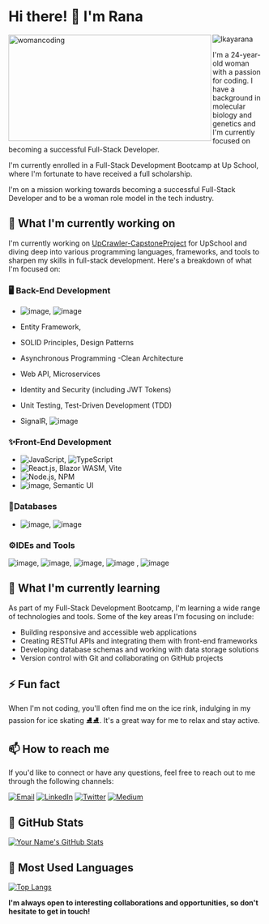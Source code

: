 # **Hi there! 👋 I'm Rana**

<image align="left" height="210px" alt="womancoding" width="400" src="https://i.giphy.com/media/L1R1tvI9svkIWwpVYr/giphy.webp" />

<p align="left"> <img src="https://komarev.com/ghpvc/?username=lkayarana&label=Profile%20views&color=0e75b6&style=flat" alt="lkayarana" /> </p>

<p>I'm a 24-year-old woman with a passion for coding. I have a background in molecular biology and genetics and I'm currently focused on becoming a successful Full-Stack Developer. 

I'm currently enrolled in a Full-Stack Development Bootcamp at Up School, where I'm fortunate to have received a full scholarship. 

I'm on a mission working towards becoming a successful Full-Stack Developer and to be a woman role model in the tech industry.</p>



## **🔭 What I'm currently working on**

I'm currently working on [UpCrawler-CapstoneProject](https://github.com/lkayarana/UpSchool-FullStack-Development-Bootcamp/tree/main/HOMEWORKS/UpCrawler-CapstoneProject) for UpSchool and diving deep into various programming languages, frameworks, and tools to sharpen my skills in full-stack development. Here's a breakdown of what I'm focused on:

### **🖥 Back-End Development**

- ![image](https://github.com/lkayarana/lkayarana/assets/102520514/ebe8323b-8e11-4e1e-8b9f-56db6f75a400), ![image](https://github.com/lkayarana/lkayarana/assets/102520514/a1afb329-71be-4d58-a99a-be3bb50a9dfe)

- Entity Framework,
- SOLID Principles, Design Patterns
- Asynchronous Programming
-Clean Architecture
- Web API, Microservices
- Identity and Security (including JWT Tokens)
- Unit Testing, Test-Driven Development (TDD)
- SignalR, ![image](https://github.com/lkayarana/lkayarana/assets/102520514/269484fb-ab46-4518-aff8-6fa3a14f454a)


### ✨**Front-End Development**

- ![JavaScript](https://img.icons8.com/color/48/000000/javascript.png), ![TypeScript](https://img.icons8.com/color/48/000000/typescript.png)
- ![React.js](https://img.icons8.com/color/48/000000/react-native.png), Blazor WASM, Vite
- ![Node.js](https://img.icons8.com/color/48/000000/nodejs.png), NPM
- ![image](https://github.com/lkayarana/lkayarana/assets/102520514/775727d5-7652-4b73-a347-98937ee2aba6), Semantic UI

### 💾**Databases**

- ![image](https://github.com/lkayarana/lkayarana/assets/102520514/eeacc316-6ec9-4011-815c-79cdce9e4712), ![image](https://github.com/lkayarana/lkayarana/assets/102520514/15826a40-e49b-4a39-9800-78a7e864f8a2)

### ⚙**IDEs and Tools**

![image](https://github.com/lkayarana/lkayarana/assets/102520514/108196a8-672b-4bfc-8943-e5dcdacd7c96), ![image](https://img.icons8.com/color/48/000000/webstorm.png), ![image](https://github.com/lkayarana/lkayarana/assets/102520514/096d3aed-d649-4d60-b1e8-b84ff58ca96c), ![image](https://github.com/lkayarana/lkayarana/assets/102520514/7f0f4af8-82ee-4184-84bd-2481e9fd3db9)
, ![image](https://github.com/lkayarana/lkayarana/assets/102520514/81a374eb-3c73-4ced-ad56-f6b7852f160e)



## **🌱 What I'm currently learning**

As part of my Full-Stack Development Bootcamp, I'm learning a wide range of technologies and tools. Some of the key areas I'm focusing on include:

- Building responsive and accessible web applications
- Creating RESTful APIs and integrating them with front-end frameworks
- Developing database schemas and working with data storage solutions
- Version control with Git and collaborating on GitHub projects

## **⚡ Fun fact**

When I'm not coding, you'll often find me on the ice rink, indulging in my passion for ice skating ⛸⛸. It's a great way for me to relax and stay active.

## 📫 How to reach me

If you'd like to connect or have any questions, feel free to reach out to me through the following channels:

<a href="https://mail.google.com/mail/?view=cm&fs=1&tf=1&to=rana99kaya@gmail.com"><img src="https://img.icons8.com/color/48/000000/gmail.png" alt="Email" /></a> </a> <a href="https://www.linkedin.com/in/kaya-rana/"><img src="https://img.icons8.com/color/48/000000/linkedin.png" alt="LinkedIn" /></a> <a href="https://twitter.com/IRanaKaya"><img src="https://img.icons8.com/color/48/000000/twitter.png" alt="Twitter" /></a> <a href="https://medium.com/@ranakaya"><img src="https://img.icons8.com/color/48/000000/medium.png" alt="Medium" /></a>
## 🚀 GitHub Stats

[![Your Name's GitHub Stats](https://github-readme-stats.vercel.app/api?username=lkayarana&show_icons=true&theme=radical)](https://github.com/lkayarana)

## 💼 Most Used Languages

[![Top Langs](https://github-readme-stats.vercel.app/api/top-langs/?username=lkayarana&layout=compact&theme=radical)](https://github.com/lkayarana)

**I'm always open to interesting collaborations and opportunities, so don't hesitate to get in touch!**

